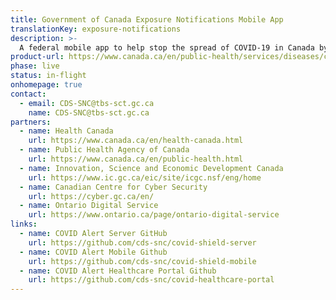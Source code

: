 ```yaml
---
title: Government of Canada Exposure Notifications Mobile App
translationKey: exposure-notifications
description: >-
  A federal mobile app to help stop the spread of COVID-19 in Canada by notifying Canadians of exposure, while fully protecting their privacy.
product-url: https://www.canada.ca/en/public-health/services/diseases/coronavirus-disease-covid-19/covid-alert.html
phase: live
status: in-flight
onhomepage: true
contact:
  - email: CDS-SNC@tbs-sct.gc.ca
    name: CDS-SNC@tbs-sct.gc.ca
partners:
  - name: Health Canada
    url: https://www.canada.ca/en/health-canada.html
  - name: Public Health Agency of Canada
    url: https://www.canada.ca/en/public-health.html
  - name: Innovation, Science and Economic Development Canada
    url: https://www.ic.gc.ca/eic/site/icgc.nsf/eng/home
  - name: Canadian Centre for Cyber Security
    url: https://cyber.gc.ca/en/
  - name: Ontario Digital Service
    url: https://www.ontario.ca/page/ontario-digital-service
links:
  - name: COVID Alert Server GitHub
    url: https://github.com/cds-snc/covid-shield-server
  - name: COVID Alert Mobile Github
    url: https://github.com/cds-snc/covid-shield-mobile
  - name: COVID Alert Healthcare Portal Github
    url: https://github.com/cds-snc/covid-healthcare-portal
---
```

